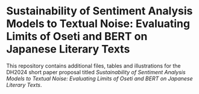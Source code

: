 # Sustainability of Sentiment Analysis Models to Textual Noise: Evaluating Limits of Oseti and BERT on Japanese Literary Texts
This repository contains additional files, tables and illustrations for the DH2024 short paper proposal titled *Sustainability of Sentiment Analysis Models to Textual Noise: Evaluating Limits of Oseti and BERT on Japanese Literary Texts*.
